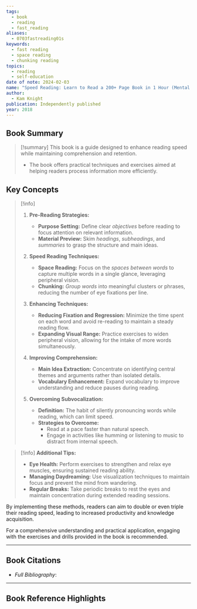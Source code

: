```yaml
---
tags:
  - book
  - reading
  - fast_reading
aliases:
  - 0703fastreading01s
keywords:
  - fast reading
  - space reading
  - chunking reading
topics:
  - reading
  - self-education
date of note: 2024-02-03
name: "Speed Reading: Learn to Read a 200+ Page Book in 1 Hour (Mental Performance)"
author:
  - Kam Knight
publication: Independently published
year: 2018
---
```


## Book Summary

>[!summary]
>This book is a guide designed to enhance reading speed while maintaining comprehension and retention. 
>- The book offers practical techniques and exercises aimed at helping readers process information more efficiently.

## Key Concepts

>[!info] 
> 1. **Pre-Reading Strategies:**
>     
>     - **Purpose Setting:** Define clear *objectives* before reading to focus attention on relevant information.
>     - **Material Preview:** Skim *headings*, *subheadings*, and *summaries* to grasp the structure and main ideas.
> 2. **Speed Reading Techniques:**
>     
>     - **Space Reading:** Focus on the *spaces between words* to capture multiple words in a single glance, leveraging peripheral vision.
>     - **Chunking:** *Group words* into meaningful clusters or phrases, reducing the number of eye fixations per line.
> 3. **Enhancing Techniques:**
>     
>     - **Reducing Fixation and Regression:** Minimize the time spent on each word and avoid re-reading to maintain a steady reading flow.
>     - **Expanding Visual Range:** Practice exercises to widen peripheral vision, allowing for the intake of more words simultaneously.
> 4. **Improving Comprehension:**
>     
>     - **Main Idea Extraction:** Concentrate on identifying central themes and arguments rather than isolated details.
>     - **Vocabulary Enhancement:** Expand vocabulary to improve understanding and reduce pauses during reading.
> 5. **Overcoming Subvocalization:**
>     
>     - **Definition:** The habit of silently pronouncing words while reading, which can limit speed.
>     - **Strategies to Overcome:**
>         - Read at a pace faster than natural speech.
>         - Engage in activities like humming or listening to music to distract from internal speech.

>[!info]
>**Additional Tips:**
> 
> - **Eye Health:** Perform exercises to strengthen and relax eye muscles, ensuring sustained reading ability.
> - **Managing Daydreaming:** Use visualization techniques to maintain focus and prevent the mind from wandering.
> - **Regular Breaks:** Take periodic breaks to rest the eyes and maintain concentration during extended reading sessions.


By implementing these methods, readers can aim to double or even triple their reading speed, leading to increased productivity and knowledge acquisition.

For a comprehensive understanding and practical application, engaging with the exercises and drills provided in the book is recommended.




----------
## Book Citations

- *Full Bibliography*:



-----------
##  Book Reference Highlights
